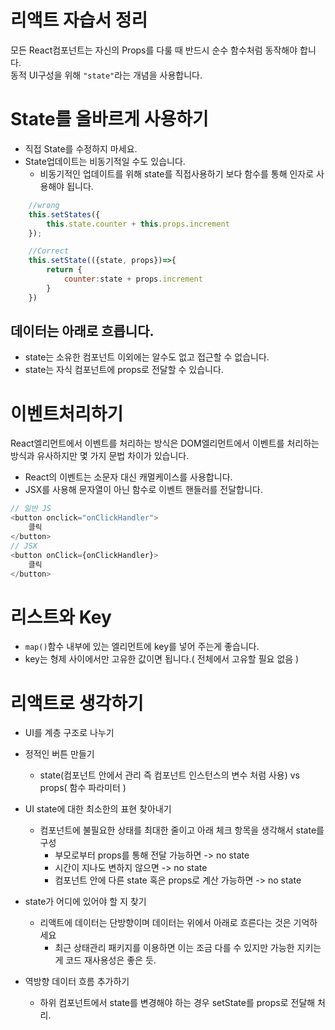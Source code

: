 # 리액트 자습서 정리

모든 React컴포넌트는 자신의 Props를 다룰 때 반드시 순수 함수처럼 동작해야 합니다.  
동적 UI구성을 위해 <code>"state"</code>라는 개념을 사용합니다.

# State를 올바르게 사용하기

- 직접 State를 수정하지 마세요.
- State업데이트는 비동기적일 수도 있습니다.
  - 비동기적인 업데이트를 위해 state를 직접사용하기 보다 함수를 통해 인자로 사용해야 됩니다.

```javascript
    //wrong
    this.setStates({
        this.state.counter + this.props.increment
    });

    //Correct
    this.setState(({state, props})=>{
        return {
            counter:state + props.increment
        }
    })
```

## 데이터는 아래로 흐릅니다.

- state는 소유한 컴포넌트 이외에는 알수도 없고 접근할 수 없습니다.
- state는 자식 컴포넌트에 props로 전달할 수 있습니다.

# 이벤트처리하기

React엘리먼트에서 이벤트를 처리하는 방식은 DOM엘리먼트에서 이벤트를 처리하는 방식과 유사하지만 몇 가지 문법 차이가 있습니다.

- React의 이벤트는 소문자 대신 캐멀케이스를 사용합니다.
- JSX를 사용해 문자열이 아닌 함수로 이벤트 핸들러를 전달합니다.

```typescript
// 일반 JS
<button onclick="onClickHandler">
    클릭
</button>
// JSX
<button onClick={onClickHandler}>
    클릭
</button>
```

# 리스트와 Key

- <code>map()</code>함수 내부에 있는 엘리먼트에 key를 넣어 주는게 좋습니다.
- key는 형제 사이에서만 고유한 값이면 됩니다.( 전체에서 고유할 필요 없음 )

# 리액트로 생각하기

- UI를 계층 구조로 나누기
- 정적인 버튼 만들기
  - state(컴포넌트 안에서 관리 즉 컴포넌트 인스턴스의 변수 처럼 사용) vs props( 함수 파라미터 )
- UI state에 대한 최소한의 표현 찾아내기

  - 컴포넌트에 불필요한 상태를 최대한 줄이고 아래 체크 항목을 생각해서 state를 구성
    - 부모로부터 props를 통해 전달 가능하면 -> no state
    - 시간이 지나도 변하지 않으면 -> no state
    - 컴포넌트 안에 다른 state 혹은 props로 계산 가능하면 -> no state

- state가 어디에 있어야 할 지 찾기

  - 리액트에 데이터는 단방향이며 데이터는 위에서 아래로 흐른다는 것은 기억하세요
    - 최근 상태관리 패키지를 이용하면 이는 조금 다를 수 있지만 가능한 지키는게 코드 재사용성은 좋은 듯.

- 역방향 데이터 흐름 추가하기
  - 하위 컴포넌트에서 state를 변경해야 하는 경우 setState를 props로 전달해 처리.

